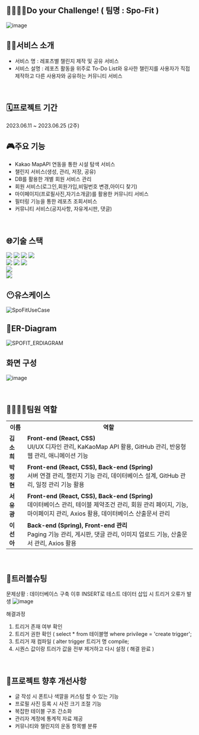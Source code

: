 
## 🚴‍♀🚴‍♂Do your Challenge! ( 팀명 : Spo-Fit )
![image](https://github.com/2023-SMHRD-SW-Fullstack-1/sim_SpoFit/assets/126782416/d0ff7101-a2aa-41ec-9bbf-3ae396fd9d79)


## 👩‍🏫서비스 소개

* 서비스 명 : 레포츠별 챌린지 제작 및 공유 서비스
* 서비스 설명 : 레포츠 활동을 위주로 To-Do List와 유사한 챌린지를 사용자가 직접 제작하고 
	      다른 사용자와 공유하는 커뮤니티 서비스 
<br>

## 🗓프로젝트 기간 

2023.06.11 ~ 2023.06.25 (2주) 
<br>

## 🎮주요 기능

* Kakao MapAPI 연동을 통한 시설 탐색 서비스
* 챌린지 서비스(생성, 관리, 저장, 공유)
* DB를 활용한 개별 회원 서비스 관리
* 회원 서비스(로그인,회원가입,비밀번호 변경,아이디 찾기)
* 마이페이지(프로필사진,자기소개글)를 활용한 커뮤니티 서비스
* 필터링 기능을 통한 레포츠 조회서비스
* 커뮤니티 서비스(공지사항, 자유게시판, 댓글)
  
<br>

## 🌐기술 스택 
  <img src="https://img.shields.io/badge/react-61DAFB?style=for-the-badge&logo=react&logoColor=black"> <img src="https://img.shields.io/badge/bootstrap-7952B3?style=for-the-badge&logo=bootstrap&logoColor=white">
  <img src="https://img.shields.io/badge/html5-E34F26?style=for-the-badge&logo=html5&logoColor=white"> <img src="https://img.shields.io/badge/css-1572B6?style=for-the-badge&logo=css3&logoColor=white"> 
  <br>
  <img src="https://img.shields.io/badge/java-007396?style=for-the-badge&logo=java&logoColor=white"> 
  <img src="https://img.shields.io/badge/spring-6DB33F?style=for-the-badge&logo=spring&logoColor=white"> <img src="https://img.shields.io/badge/apache tomcat-F8DC75?style=for-the-badge&logo=apachetomcat&logoColor=white">
  <br>
  <img src="https://img.shields.io/badge/oracle-F80000?style=for-the-badge&logo=oracle&logoColor=white">
  <br>
  <img src="https://img.shields.io/badge/github-181717?style=for-the-badge&logo=github&logoColor=white">
<br>

## 😶유스케이스
![SpoFitUseCase](https://github.com/2023-SMHRD-SW-Fullstack-1/sim_SpoFit/assets/126782416/b027a470-1b2f-428c-9c2a-980bb59bda75)
<br>


## 📰ER-Diagram
![SPOFIT_ERDIAGRAM](https://github.com/2023-SMHRD-SW-Fullstack-1/sim_SpoFit/assets/126782416/c3682a97-65d5-44c1-a2fc-f98e9b90d583)
<br>

## 화면 구성
![image](https://github.com/2023-SMHRD-SW-Fullstack-1/sim_SpoFit/assets/126782416/18ff92e2-9c3c-4dea-92b0-58d4507680fe)

<br>

## 👨‍👩‍👧‍👧팀원 역할
<div align="center">
<table>
  <tr>
    <th>이름</th>
    <th>역할</th>
  </tr>
  <tr>
    <td style={"text-align": "center"}><b>김 소 희</b></td>
    <td><b>Front-end (React, CSS)</b>
    <br>
    UI/UX 디자인 관리, KaKaoMap API 활용, GitHub 관리, 반응형 웹 관리, 애니메이션 기능
    </td>
  </tr>
 
  <tr>
    <td style={"text-align": "center"}><b>박 정 현</b></td>
    <td colspan="4"><b>Front-end (React, CSS), Back-end (Spring)</b>
    <br>
    서버 연결 관리, 챌린지 기능 관리, 데이터베이스 설계, GitHub 관리, 일정 관리 기능 활용
    </td>
  </tr>
  
  <tr>
    <td style={"text-align": "center"}><b>서 유 광</b></td>
    <td colspan="2"><b>Front-end (React, CSS), Back-end (Spring)</b>
    <br>
    데이터베이스 관리, 테이블 제약조건 관리, 회원 관리 페이지, 기능, 마이페이지 관리, Axios 활용, 데이터베이스 산출문서 관리
    </td>
  </tr>
  <tr>
    <td style={"text-align": "center"}><b>이 선 아</b></td>
    <td colspan="2"><b>Back-end (Spring), Front-end 관리</b>
    <br>
    Paging 기능 관리, 게시판, 댓글 관리, 이미지 업로드 기능, 산출문서 관리, Axios 활용
    </td>
  </tr>
</table>
<br>
</div>

## 🎯트러블슈팅 

문제상황 : 데이터베이스 구축 이후 INSERT로 테스트 데이터 삽입 시 트리거 오류가 발생
![image](https://github.com/2023-SMHRD-SW-Fullstack-1/sim_SpoFit/assets/126782416/6a096333-6c12-4c8f-8781-35445156ed00)

해결과정
1. 트리거 존재 여부 확인
2. 트리거 권한 확인 ( select * from 테이블명 where privilege = 'create trigger';
3. 트리거 재 컴파일 ( alter trigger 트리거 명 compile;
4. 시퀀스 값이랑 트러가 값을 전부 제거하고 다시 설정 ( 해결 완료 ) 
<br>

## 📣프로젝트 향후 개선사항 
<ul>
	<li> 글 작성 시 폰트나 색깔을 커스텀 할 수 있는 기능 </li>
	<li> 프로필 사진 등록 시 사진 크기 조절 기능 </li>
	<li> 복잡한 테이블 구조 간소화 </li>
	<li> 관리자 계정에 통계적 자료 제공 </li>
	<li> 커뮤니티와 챌린지의 운동 항목별 분류 </li>
</ul>

